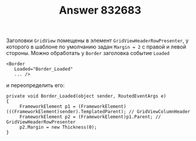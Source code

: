 ﻿---
title: "Answer 832683"
se.owner.user_id: 240512
se.owner.display_name: "MSDN.WhiteKnight"
se.owner.link: "https://ru.stackoverflow.com/users/240512/msdn-whiteknight"
se.answer_id: 832683
se.question_id: 731339
se.post_type: answer
se.score: 3
se.is_accepted: False
---
<p>Заголовки <code>GridView</code> помещены в элемент <code>GridViewHeaderRowPresenter</code>, у которого в шаблоне по умолчанию задан <code>Margin = 2</code> с правой и левой стороны. Можно обработать у <code>Border</code> заголовка событие <code>Loaded</code> </p>

<pre><code>&lt;Border        
   Loaded="Border_Loaded"
   ... /&gt;
</code></pre>

<p>и переопределить его:</p>

<pre><code>private void Border_Loaded(object sender, RoutedEventArgs e)
{
     FrameworkElement p1 = (FrameworkElement)(((FrameworkElement)sender).TemplatedParent); // GridViewColumnHeader
     FrameworkElement p2 = (FrameworkElement)p1.Parent; // GridViewHeaderRowPresenter           
     p2.Margin = new Thickness(0);
}
</code></pre>
